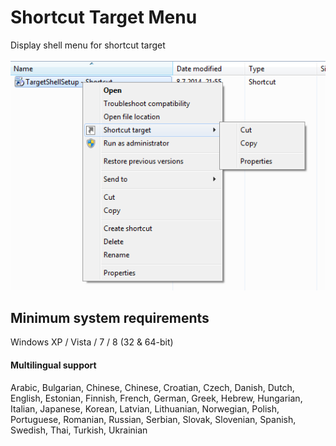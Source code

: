 # Shortcut Target Menu
Display shell menu for shortcut target
<br><br>![alt text](https://github.com/T800G/ShortcutTargetMenu/blob/master/TargetShell1.png)<br>
## Minimum system requirements
Windows XP / Vista / 7 / 8 (32 & 64-bit)

#### Multilingual support
Arabic, Bulgarian, Chinese, Chinese, Croatian, Czech, Danish, Dutch, English, Estonian, Finnish, French, German, Greek, Hebrew, Hungarian, Italian, Japanese, Korean, Latvian, Lithuanian, Norwegian, Polish, Portuguese, Romanian, Russian, Serbian, Slovak, Slovenian, Spanish, Swedish, Thai, Turkish, Ukrainian
